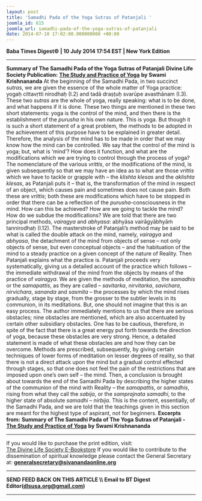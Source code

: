 ```yaml
---
layout: post
title: 'Samadhi Pada of the Yoga Sutras of Patanjali '
joomla_id: 615
joomla_url: samadhi-pada-of-the-yoga-sutras-of-patanjali
date: 2014-07-10 17:02:00.000000000 +00:00
---
```

**Baba Times Digest© | 10 July 2014 17:54 EST | New York Edition**
* * *  
**Summary of The Samadhi Pada of the Yoga Sutras of Patanjali**
**Divine Life Society Publication:** [**The Study and Practice of Yoga**](http://www.swami-krishnananda.org/patanjali/raja_110.html) **by Swami Krishnananda**
At the beginning of the Samadhi Pada, in two succinct _sutras_, we are given the essence of the whole matter of Yoga practice: yogaḥ cittavṛtti nirodhaḥ (I.2) and tadā draṣṭuḥ svarūpe avasthānam (I.3). These two _sutras_ are the whole of yoga, really speaking: what is to be done, and what happens if it is done. These two things are mentioned in these two short statements: yoga is the control of the mind, and then there is the establishment of the _purusha_ in his own nature. This is yoga. But though it is such a short statement of a great problem, the methods to be adopted in the achievement of this purpose have to be explained in greater detail.
Therefore, the analysis of the mind has to be made in order that we may know how the mind can be controlled. We say that the control of the mind is yoga; but, what is ‘mind’? How does it function, and what are the modifications which we are trying to control through the process of yoga? The nomenclature of the various _vrittis_, or the modifications of the mind, is given subsequently so that we may have an idea as to what are those _vrittis_ which we have to tackle or grapple with – the _klishta klesas_ and the _aklishta klesas_, as Patanjali puts it – that is, the transformation of the mind in respect of an object, which causes pain and sometimes does not cause pain. Both these are _vrittis_; both these are modifications which have to be stopped in order that there can be a reflection of the _purusha_-consciousness in the mind. How can this be achieved? How are we going to tackle the mind? How do we subdue the modifications?
We are told that there are two principal methods, _vairagya_ and _abhyasa_: abhyāsa vairāgyābhyāṁ tannirodhaḥ (I.12). The masterstroke of Patanjali’s method may be said to be what is called the double attack on the mind, namely, _vairagya_ and _abhyasa_, the detachment of the mind from objects of sense – not only objects of sense, but even conceptual objects – and the habituation of the mind to a steady practice on a given concept of the nature of Reality. Then Patanjali explains what the practice is.
Patanjali proceeds very systematically, giving us a detailed account of the practice which follows – the immediate withdrawal of the mind from the objects by means of the practice of _vairagya_. We are given the methods of meditation, the _samadhis_ or the _samapattis_, as they are called – _savitarka_, _nirvitarka_, _savichara_, _nirvichara_, _sananda_ and _sasmita_ – the processes by which the mind rises gradually, stage by stage, from the grosser to the subtler levels in its communion, in its meditations. But, one should not imagine that this is an easy process. The author immediately mentions to us that there are serious obstacles; nine obstacles are mentioned, which are also accentuated by certain other subsidiary obstacles.
One has to be cautious, therefore, in spite of the fact that there is a great energy put forth towards the direction of yoga, because these obstacles are very strong. Hence, a detailed statement is made of what these obstacles are and how they can be overcome. Methods are prescribed, subsequently, by giving certain techniques of lower forms of meditation on lesser degrees of reality, so that there is not a direct attack upon the mind but a gradual control effected through stages, so that one does not feel the pain of the restrictions that are imposed upon one’s own self – the mind. Then, a conclusion is brought about towards the end of the Samadhi Pada by describing the higher states of the communion of the mind with Reality – the _samapattis_, or _samadhis_, rising from what they call the _sabija_, or the _samprajnata samadhi_, to the higher state of absolute _samadhi_ – _nirbija_. This is the content, essentially, of the Samadhi Pada, and we are told that the teachings given in this section are meant for the highest type of aspirant, not for beginners.
**Excerpts from:**
**Summary of The Samadhi Pada of The Yoga Sutras of Patanjali -** [**The Study and Practice of Yoga**](http://www.swami-krishnananda.org/patanjali/raja_110.html) **by Swami Krishnananda**
  
* * *  
If you would like to purchase the print edition, visit:   
[The Divine Life Society E-Bookstore](http://www.dlshq.org/download/download.htm)
If you would like to contribute to the dissemination of spiritual knowledge please contact the General Secretary at:
[**generalsecretary@sivanandaonline.org**](mailto:generalsecretary@sivanandaonline.org?subject=Contribution%20to%20Dissemination%20of%20Spiritual%20Knowledge)
* * *
**SEND FEED BACK ON THIS ARTICLE \\\ Email to BT Digest Editor[](mailto:dlsusa.org@gmail.com?subject=DLS%20Posts)(dlsusa.org@gmail.com)**
* * *
  
